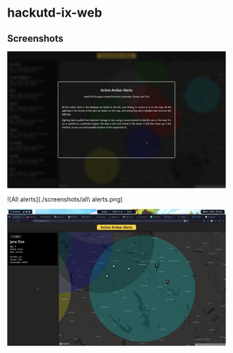 # hackutd-ix-web

## Screenshots

![About](./screenshots/about.png)

![All alerts](./screenshots/all\ alerts.png)

![Alert](./screenshots/alert.png)
